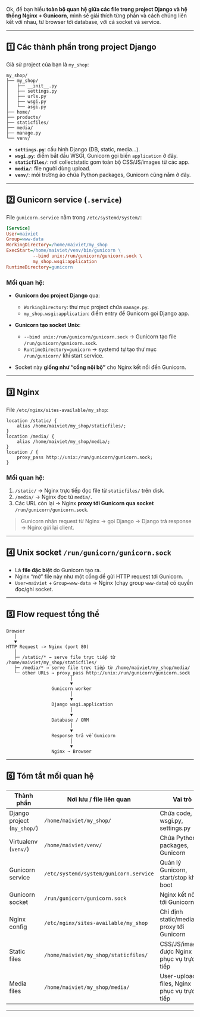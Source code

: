 Ok, để bạn hiểu **toàn bộ quan hệ giữa các file trong project Django và hệ thống Nginx + Gunicorn**, mình sẽ giải thích từng phần và cách chúng liên kết với nhau, từ browser tới database, với cả socket và service.

---

## 1️⃣ **Các thành phần trong project Django**

Giả sử project của bạn là `my_shop`:

```
my_shop/
├── my_shop/
│   ├── __init__.py
│   ├── settings.py
│   ├── urls.py
│   ├── wsgi.py
│   └── asgi.py
├── home/
├── products/
├── staticfiles/
├── media/
├── manage.py
└── venv/
```

* **`settings.py`**: cấu hình Django (DB, static, media…).
* **`wsgi.py`**: điểm bắt đầu WSGI, Gunicorn gọi biến `application` ở đây.
* **`staticfiles/`**: nơi collectstatic gom toàn bộ CSS/JS/images từ các app.
* **`media/`**: file người dùng upload.
* **`venv/`**: môi trường ảo chứa Python packages, Gunicorn cũng nằm ở đây.

---

## 2️⃣ **Gunicorn service (`.service`)**

File `gunicorn.service` nằm trong `/etc/systemd/system/`:

```ini
[Service]
User=maiviet
Group=www-data
WorkingDirectory=/home/maiviet/my_shop
ExecStart=/home/maiviet/venv/bin/gunicorn \
          --bind unix:/run/gunicorn/gunicorn.sock \
          my_shop.wsgi:application
RuntimeDirectory=gunicorn
```

### Mối quan hệ:

* **Gunicorn đọc project Django** qua:

  * `WorkingDirectory`: thư mục project chứa `manage.py`.
  * `my_shop.wsgi:application`: điểm entry để Gunicorn gọi Django app.

* **Gunicorn tạo socket Unix**:

  * `--bind unix:/run/gunicorn/gunicorn.sock` → Gunicorn tạo file `/run/gunicorn/gunicorn.sock`.
  * `RuntimeDirectory=gunicorn` → systemd tự tạo thư mục `/run/gunicorn/` khi start service.

* Socket này **giống như “cổng nội bộ”** cho Nginx kết nối đến Gunicorn.

---

## 3️⃣ **Nginx**

File `/etc/nginx/sites-available/my_shop`:

```nginx
location /static/ {
    alias /home/maiviet/my_shop/staticfiles/;
}
location /media/ {
    alias /home/maiviet/my_shop/media/;
}
location / {
    proxy_pass http://unix:/run/gunicorn/gunicorn.sock;
}
```

### Mối quan hệ:

1. `/static/` → Nginx trực tiếp đọc file từ `staticfiles/` trên disk.
2. `/media/` → Nginx đọc từ `media/`.
3. Các URL còn lại → Nginx **proxy tới Gunicorn qua socket** `/run/gunicorn/gunicorn.sock`.

> Gunicorn nhận request từ Nginx → gọi Django → Django trả response → Nginx gửi lại client.

---

## 4️⃣ **Unix socket `/run/gunicorn/gunicorn.sock`**

* Là **file đặc biệt** do Gunicorn tạo ra.
* Nginx “mở” file này như một cổng để gửi HTTP request tới Gunicorn.
* `User=maiviet` + `Group=www-data` → Nginx (chạy group `www-data`) có quyền đọc/ghi socket.

---

## 5️⃣ **Flow request tổng thể**

```
Browser
   │
   ▼
HTTP Request -> Nginx (port 80)
   │
   ├─ /static/* → serve file trực tiếp từ /home/maiviet/my_shop/staticfiles/
   ├─ /media/* → serve file trực tiếp từ /home/maiviet/my_shop/media/
   └─ other URLs → proxy_pass http://unix:/run/gunicorn/gunicorn.sock
                        │
                        ▼
                 Gunicorn worker
                        │
                        ▼
                 Django wsgi.application
                        │
                        ▼
                 Database / ORM
                        │
                        ▼
                 Response trả về Gunicorn
                        │
                        ▼
                 Nginx → Browser
```

---

## 6️⃣ **Tóm tắt mối quan hệ**

| Thành phần                  | Nơi lưu / file liên quan               | Vai trò                                      |
| --------------------------- | -------------------------------------- | -------------------------------------------- |
| Django project (`my_shop/`) | `/home/maiviet/my_shop/`               | Chứa code, wsgi.py, settings.py              |
| Virtualenv (`venv/`)        | `/home/maiviet/venv/`                  | Chứa Python packages, Gunicorn               |
| Gunicorn service            | `/etc/systemd/system/gunicorn.service` | Quản lý Gunicorn, start/stop khi boot        |
| Gunicorn socket             | `/run/gunicorn/gunicorn.sock`          | Nginx kết nối tới Gunicorn                   |
| Nginx config                | `/etc/nginx/sites-available/my_shop`   | Chỉ định static/media + proxy tới Gunicorn   |
| Static files                | `/home/maiviet/my_shop/staticfiles/`   | CSS/JS/images, được Nginx phục vụ trực tiếp  |
| Media files                 | `/home/maiviet/my_shop/media/`         | User-uploaded files, Nginx phục vụ trực tiếp |

---